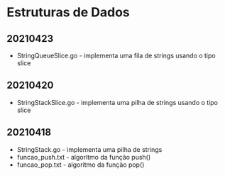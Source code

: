 # Estruturas de Dados
## 20210423
- StringQueueSlice.go - implementa uma fila de strings usando o tipo slice
## 20210420
- StringStackSlice.go - implementa uma pilha de strings usando o tipo slice
## 20210418
- StringStack.go - implementa uma pilha de strings
- funcao_push.txt - algoritmo da função push()
- funcao_pop.txt - algoritmo da função pop()
